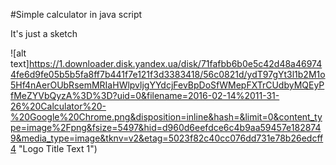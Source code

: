 #Simple calculator in java script

It's just a sketch

![alt text]https://1.downloader.disk.yandex.ua/disk/71fafbb6b0e5c42d48a469744fe6d9fe05b5b5fa8ff7b441f7e121f3d3383418/56c0821d/ydT97gYt3l1b2M1o5Hf4nAerOUbRsemMRIaHWlpvljgYYdcjFevBpDoSfWMepFXTrCUdbyMQEyPfMeZYVbQyzA%3D%3D?uid=0&filename=2016-02-14%2011-31-26%20Calculator%20-%20Google%20Chrome.png&disposition=inline&hash=&limit=0&content_type=image%2Fpng&fsize=5497&hid=d960d6eefdce6c4b9aa59457e1828749&media_type=image&tknv=v2&etag=5023f82c40cc076dd731e78b26edcff4 "Logo Title Text 1")
